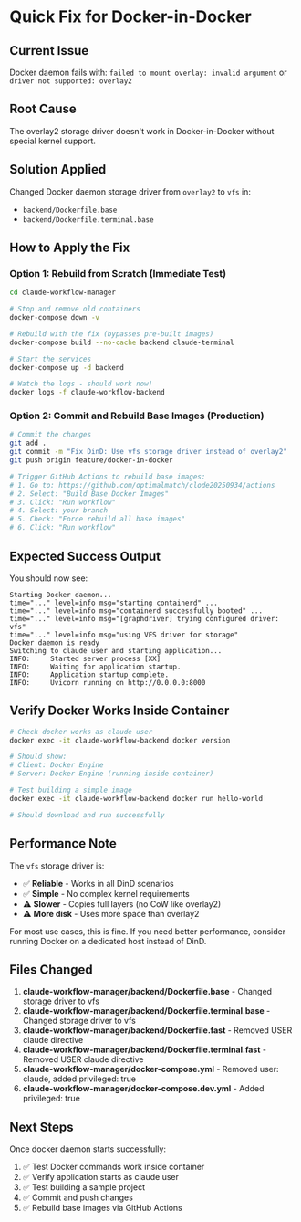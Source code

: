# Quick Fix for Docker-in-Docker

## Current Issue
Docker daemon fails with: `failed to mount overlay: invalid argument` or `driver not supported: overlay2`

## Root Cause
The overlay2 storage driver doesn't work in Docker-in-Docker without special kernel support.

## Solution Applied
Changed Docker daemon storage driver from `overlay2` to `vfs` in:
- `backend/Dockerfile.base`
- `backend/Dockerfile.terminal.base`

## How to Apply the Fix

### Option 1: Rebuild from Scratch (Immediate Test)
```bash
cd claude-workflow-manager

# Stop and remove old containers
docker-compose down -v

# Rebuild with the fix (bypasses pre-built images)
docker-compose build --no-cache backend claude-terminal

# Start the services
docker-compose up -d backend

# Watch the logs - should work now!
docker logs -f claude-workflow-backend
```

### Option 2: Commit and Rebuild Base Images (Production)
```bash
# Commit the changes
git add .
git commit -m "Fix DinD: Use vfs storage driver instead of overlay2"
git push origin feature/docker-in-docker

# Trigger GitHub Actions to rebuild base images:
# 1. Go to: https://github.com/optimalmatch/clode20250934/actions
# 2. Select: "Build Base Docker Images"
# 3. Click: "Run workflow"
# 4. Select: your branch
# 5. Check: "Force rebuild all base images"
# 6. Click: "Run workflow"
```

## Expected Success Output

You should now see:
```
Starting Docker daemon...
time="..." level=info msg="starting containerd" ...
time="..." level=info msg="containerd successfully booted" ...
time="..." level=info msg="[graphdriver] trying configured driver: vfs"
time="..." level=info msg="using VFS driver for storage"
Docker daemon is ready
Switching to claude user and starting application...
INFO:     Started server process [XX]
INFO:     Waiting for application startup.
INFO:     Application startup complete.
INFO:     Uvicorn running on http://0.0.0.0:8000
```

## Verify Docker Works Inside Container

```bash
# Check docker works as claude user
docker exec -it claude-workflow-backend docker version

# Should show:
# Client: Docker Engine
# Server: Docker Engine (running inside container)

# Test building a simple image
docker exec -it claude-workflow-backend docker run hello-world

# Should download and run successfully
```

## Performance Note

The `vfs` storage driver is:
- ✅ **Reliable** - Works in all DinD scenarios
- ✅ **Simple** - No complex kernel requirements
- ⚠️ **Slower** - Copies full layers (no CoW like overlay2)
- ⚠️ **More disk** - Uses more space than overlay2

For most use cases, this is fine. If you need better performance, consider running Docker on a dedicated host instead of DinD.

## Files Changed

1. **claude-workflow-manager/backend/Dockerfile.base** - Changed storage driver to vfs
2. **claude-workflow-manager/backend/Dockerfile.terminal.base** - Changed storage driver to vfs  
3. **claude-workflow-manager/backend/Dockerfile.fast** - Removed USER claude directive
4. **claude-workflow-manager/backend/Dockerfile.terminal.fast** - Removed USER claude directive
5. **claude-workflow-manager/docker-compose.yml** - Removed user: claude, added privileged: true
6. **claude-workflow-manager/docker-compose.dev.yml** - Added privileged: true

## Next Steps

Once docker daemon starts successfully:
1. ✅ Test Docker commands work inside container
2. ✅ Verify application starts as claude user  
3. ✅ Test building a sample project
4. ✅ Commit and push changes
5. ✅ Rebuild base images via GitHub Actions

